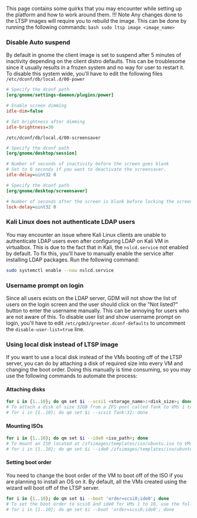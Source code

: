 This page contains some quirks that you may encounter while setting up the platform and how to work around them.
!!! Note
    Any changes done to the LTSP images will require you to rebuild the image. This can be done by running the following commands:
    ```bash
    sudo ltsp image <image_name>
    ```
### Disable Auto suspend
By default in gnome the client image is set to suspend after 5 minutes of inactivity depending on the client distro defaults. This can be troublesome since it usually results in a frozen system and no way for user to restart it. To disable this system wide, you'll have to edit the following files
 `/etc/dconf/db/local.d/00-power`
```ini
# Specify the dconf path
[org/gnome/settings-daemon/plugins/power]

# Enable screen dimming
idle-dim=false

# Set brightness after dimming
idle-brightness=30
```
`/etc/dconf/db/local.d/00-screensaver`
```ini
# Specify the dconf path
[org/gnome/desktop/session]

# Number of seconds of inactivity before the screen goes blank
# Set to 0 seconds if you want to deactivate the screensaver.
idle-delay=uint32 0

# Specify the dconf path
[org/gnome/desktop/screensaver]

# Number of seconds after the screen is blank before locking the screen
lock-delay=uint32 0
```

### Kali Linux does not authenticate LDAP users
You may encounter an issue where Kali Linux clients are unable to authenticate LDAP users even after configuring LDAP on Kali VM in virtualbox. This is due to the fact that in Kali, the `nslcd.service` not enabled by default. To fix this, you'll have to manually enable the service after installing LDAP packages. Run the following command:
```bash
sudo systemctl enable --now nslcd.service
```
### Username prompt on login
Since all users exists on the LDAP server, GDM will not show the list of users on the login screen and the user should click on the "Not listed?" button to enter the username manually. This can be annoying for users who are not aware of this. To disable user list and show username prompt on login, you'll have to edit `/etc/gdm3/greeter.dconf-defaults` to uncomment the `disable-user-list=true` line.

### Using local disk instead of LTSP image

If you want to use a local disk instead of the VMs booting off of the LTSP server, you can do by attaching a disk of required size into every VM and changing the boot order. Doing this manually is time consuming, so you may use the following commands to automate the process:

#### Attaching disks
```bash
for i in {1..10}; do qm set $i --scsi1 <storage_name>:<disk_size>; done
# To attach a disk of size 32GB from a ZFS pool called Tank to VMs 1 to 10 as scsi1, use the following command:
# for i in {1..10}; do qm set $i --scsi1 Tank:32; done
```
#### Mounting ISOs

```bash
for i in {1..10}; do qm set $i --ide0 <iso_path>; done
# To mount an ISO located at /zfsimages/templates/iso/ubuntu.iso to VMs 1 to 10 as ide0, use the following command:
# for i in {1..10}; do qm set $i --ide0 /zfsimages/templates/iso/ubuntu.iso; done
```
#### Setting boot order

You need to change the boot order of the VM to boot off of the ISO if you are planning to install an OS on it. By default, all the VMs created using the wizard will boot off of the LTSP server.
```bash
for i in {1..10}; do qm set $i --boot 'order=scsi0;ide0'; done
# To set the boot order to scsi0 and ide0 for VMs 1 to 10, use the following command:
# for i in {1..10}; do qm set $i --boot 'order=scsi0;ide0'; done
```

